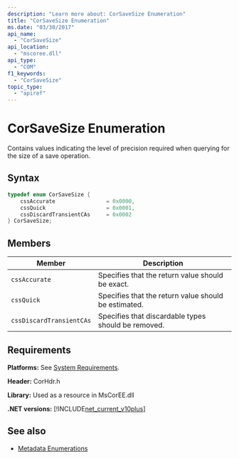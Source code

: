```yaml
---
description: "Learn more about: CorSaveSize Enumeration"
title: "CorSaveSize Enumeration"
ms.date: "03/30/2017"
api_name:
  - "CorSaveSize"
api_location:
  - "mscoree.dll"
api_type:
  - "COM"
f1_keywords:
  - "CorSaveSize"
topic_type:
  - "apiref"
---
```

# CorSaveSize Enumeration

Contains values indicating the level of precision required when querying for the size of a save operation.

## Syntax

```cpp
typedef enum CorSaveSize {
    cssAccurate                = 0x0000,
    cssQuick                   = 0x0001,
    cssDiscardTransientCAs     = 0x0002
} CorSaveSize;
```

## Members

|Member|Description|
|------------|-----------------|
|`cssAccurate`|Specifies that the return value should be exact.|
|`cssQuick`|Specifies that the return value should be estimated.|
|`cssDiscardTransientCAs`|Specifies that discardable types should be removed.|

## Requirements

 **Platforms:** See [System Requirements](../../get-started/system-requirements.md).

 **Header:** CorHdr.h

 **Library:** Used as a resource in MsCorEE.dll

 **.NET versions:** [!INCLUDE[net_current_v10plus](../../../../includes/net-current-v10plus-md.md)]

## See also

- [Metadata Enumerations](metadata-enumerations.md)
